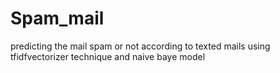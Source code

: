 # Spam_mail
predicting the mail spam or not according to texted mails using tfidfvectorizer technique and naive baye model
